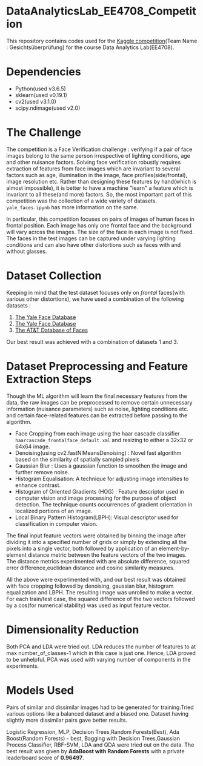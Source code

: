 # DataAnalyticsLab_EE4708_Competition  
This repository contains codes used for the [Kaggle competition](https://www.kaggle.com/c/data-analytics-4708-face-verfication/leaderboard)(Team Name : Gesichtsüberprüfung) for the course Data Analytics Lab(EE4708).

# Dependencies
* Python(used v3.6.5)
* sklearn(used v0.19.1)
* cv2(used v3.1.0)
* scipy.ndimage(used v2.0)

# The Challenge
The competition is a Face Verification challenge : verifying if a pair of face images belong to the same person irrespective of lighting conditions, age and other nuisance factors. Solving face verification robustly requires extraction of features from face images which are invariant to several factors such as age, illumination in the image, face profiles(side/frontal), image resolution etc. Rather than designing these features by hand(which is almost impossible), it is better to have a machine "learn" a feature which is invariant to all these(and more) factors. So, the most important part of this competition was the collection of a wide variety of datasets. `yale_faces.ipynb` has more information on the same. 

In particular, this competition focuses on pairs of images of human faces in frontal position. Each image has only one frontal face and the background will vary across the images. The size of the face in each image is not fixed. The faces in the test images can be captured under varying lighting conditions and can also have other distortions such as faces with and without glasses.

# Dataset Collection
Keeping in mind that the test dataset focuses only on _frontal_ faces(with various other distortions), we have used a combination of the following datasets : 
1. [The Yale Face Database](http://vision.ucsd.edu/content/yale-face-database)
2. [The Yale Face Database](http://vision.ucsd.edu/content/extended-yale-face-database-b-b)
3. [The AT&T Database of Faces](https://www.cl.cam.ac.uk/research/dtg/attarchive/facedatabase.html)

Our best result was achieved with a combination of datasets 1 and 3.

# Dataset Preprocessing and Feature Extraction Steps
Though the ML algorithm will learn the final necessary features from the data, the raw images can be preprocessed to remove certain unnecessary information (nuisance parameters) such as noise, lighting conditions etc. and certain face-related features can be extracted before passing to the algorithm.
* Face Cropping from each image using the haar cascade classifier `haarcascade_frontalface_default.xml` and resizing to either a 32x32 or 64x64 image.
* Denoising(using cv2.fastNlMeansDenoising) : Novel fast algorithm based on the similarity of spatially sampled pixels 
* Gaussian Blur : Uses a gaussian function to smoothen the image and further remove noise.
* Histogram Equalisation:  A technique for adjusting image intensities to enhance contrast.
* Histogram of Oriented Gradients (HOG) : Feature descriptor used in computer vision and image processing for the purpose of object detection. The technique counts occurrences of gradient orientation in localized portions of an image. 
* Local Binary Pattern Histogram(LBPH): Visual descriptor used for classification in computer vision.

The final input feature vectors were obtained by binning the image after dividing it into a specified number of grids or simply by extending all the pixels into a single vector, both followed by application of an element-by-element distance metric between the feature vectors of the two images. The distance metrics experimented with are absolute difference, squared error difference,euclidean distance and cosine similarity measures.

All the above were experimented with, and our best result was obtained with face cropping followed by denoising, gaussian blur, histogram equalization and LBPH. The resulting image was unrolled to make a vector. For each train/test case, the squared difference of the two vectors followed by a cos(for numerical stability) was used as input feature vector.

# Dimensionality Reduction
Both PCA and LDA were tried out. LDA reduces the number of features to at max number_of_classes-1 which in this case is just one. Hence, LDA proved to be unhelpful. PCA was used with varying number of components in the experiments.

# Models Used
Pairs of similar and dissimilar images had to be generated for training.Tried various options like a balanced dataset and a biased one. Dataset having slightly more dissimilar pairs gave better results. 
 
Logistic Regression, MLP, Decision Trees,Random Forests(Best), Ada Boost(Random Forests) - best, Bagging with Decision Trees,Gaussian Process Classifier, RBF-SVM, LDA and QDA were tried out on the data. The best result was given by **AdaBoost with Random Forests** with a private leaderboard score of **0.96497**.



